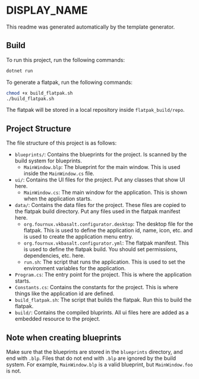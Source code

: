 # **DISPLAY_NAME**

This readme was generated automatically by the template generator.

## Build

To run this project, run the following commands:

```bash
dotnet run
```

To generate a flatpak, run the following commands:

```bash
chmod +x build_flatpak.sh
./build_flatpak.sh
```

The flatpak will be stored in a local repository inside `flatpak_build/repo`.

## Project Structure

The file structure of this project is as follows:

- `blueprints/`: Contains the blueprints for the project. Is scanned by the build system for blueprints.
  - `MainWindow.blp`: The blueprint for the main window. This is used inside the `MainWindow.cs` file.
- `ui/`: Contains the UI files for the project. Put any classes that show UI here.
  - `MainWindow.cs`: The main window for the application. This is shown when the application starts.
- `data/`: Contains the data files for the project. These files are copied to the flatpak build directory. Put any files used in the flatpak manifest here.
  - `org.fournux.vkbasalt.configurator.desktop`: The desktop file for the flatpak. This is used to define the application id, name, icon, etc. and is used to create the application menu entry.
  - `org.fournux.vkbasalt.configurator.yml`: The flatpak manifest. This is used to define the flatpak build. You should set permissions, dependencies, etc. here.
  - `run.sh`: The script that runs the application. This is used to set the environment variables for the application.
- `Program.cs`: The entry point for the project. This is where the application starts.
- `Constants.cs`: Contains the constants for the project. This is where things like the application id are defined.
- `build_flatpak.sh`: The script that builds the flatpak. Run this to build the flatpak.
- `build/`: Contains the compiled bluprints. All ui files here are added as a embedded resource to the project.

## Note when creating blueprints

Make sure that the blueprints are stored in the `blueprints` directory, and end with `.blp`. Files that do not end with `.blp` are ignored by the build system. For example, `MainWindow.blp` is a valid blueprint, but `MainWindow.foo` is not.
